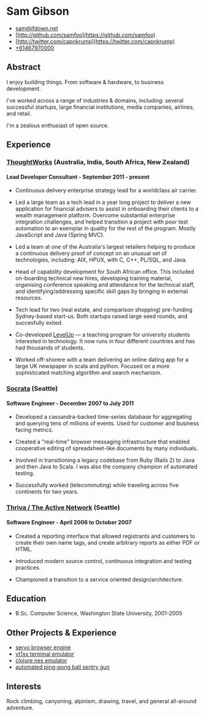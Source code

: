 # Sam Gibson

* <sam@ifdown.net>
* [http://github.com/samfoo](https://github.com/samfoo)
* [http://twitter.com/capnkrump](https://twitter.com/capnkrump)
* [+61467970000](tel:+61467970000)

## Abstract

I enjoy building things. From software &amp; hardware, to business development.

I've worked across a range of industries &amp; domains, including: several
successful startups, large financial institutions, media companies, airlines,
and retail.

I'm a zealous enthusiast of open source.

## Experience

### [ThoughtWorks](http://thoughworks.com) (Australia, India, South Africa, New Zealand)
#### Lead Developer Consultant - September 2011 - present

* Continuous delivery enterprise strategy lead for a worldclass air carrier.

* Led a large team as a tech lead in a year long project to deliver a new
application for financial advisers to assist in onboarding their clients to a
wealth management platform. Overcome substantial enterprise integration
challenges, and helped transition a project with poor test automation to an
exemplar in quality for the rest of the program. Mostly JavaScript and Java
(Spring MVC).

* Led a team at one of the Australia's largest retailers helping to produce
a continuous delivery proof of concept on an unusual set of technologies,
including: AIX, HPUX, with C, C++, PL/SQL, and Java.

* Head of capability development for South African office. This included
on-boarding technical new hires, developing training material, organising
conference speaking and attendance for the technical staff, and
identifying/addressing specific skill gaps by bringing in external resources.

* Tech lead for two (real estate, and comparison shopping) pre-funding
Sydney-based start-us. Both startups raised large seed rounds, and succesfully
exited.

* Co-developed [LevelUp](http://levelup.thoughtworks.com) &mdash; a teaching program
for university students interested in technology. It now runs in four different
countries and has had thousands of students.

* Worked off-shorere with a team delivering an online dating app for a
large UK newspaper in scala and python. Focused on a more sophisticated
matching algorithm and search mechanism.

### [Socrata](http://socrata.com) (Seattle)
#### Software Engineer - December 2007 to July 2011

* Developed a cassandra-backed time-series database for aggregating and
querying tens of millions of events. Used for customer and business facing
metrics.

* Created a "real-time" browser messaging infrastructure that enabled
cooperative editing of spreadsheet-like documents by many individuals.

* Involved in transitioning a legacy codebase from Ruby (Rails 2) to Java and
then Java to Scala. I was also the company champion of automated testing.

* Successfully worked (telecommuting) while traveling across five continents
for two years.

### [Thriva / The Active Network](http://www.activenetwork.com) (Seattle)
#### Software Engineer - April 2006 to October 2007

* Created a reporting interface that allowed registrants and customers
to create their own name tags, and create arbitrary reports as either PDF or
HTML.

* Introduced modern source control, continuous integration and testing
practices.

* Championed a transition to a service oriented design/architecture.

## Education

* B.Sc. Computer Science, Washington State University, 2001-2005

## Other Projects &amp; Experience

* [servo browser engine](https://github.com/servo/servo)
* [vt1xx terminal emulator](http://github.com/samfoo/vt102)
* [clojure nes emulator](https://github.com/samfoo/clones)
* [automated ping-pong ball sentry gun](https://github.com/samfoo/sentry)

## Interests

Rock climbing, canyoning, alpinism, drawing, travel, and general all-around
adventure.
